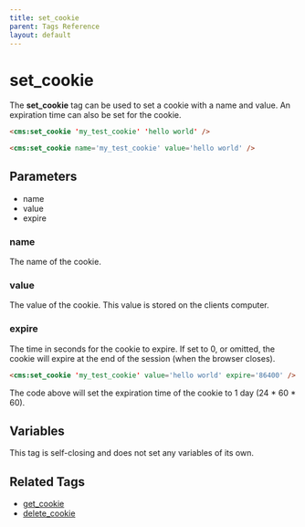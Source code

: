 ```yaml
---
title: set_cookie
parent: Tags Reference
layout: default
---
```


# set_cookie

The **set\_cookie** tag can be used to set a cookie with a name and value. An expiration time can also be set for the cookie.

```html
<cms:set_cookie 'my_test_cookie' 'hello world' />
```

```html
<cms:set_cookie name='my_test_cookie' value='hello world' />
```

## Parameters

*   name
*   value
*   expire

### name

The name of the cookie.

### value

The value of the cookie. This value is stored on the clients computer.

### expire

The time in seconds for the cookie to expire. If set to 0, or omitted, the cookie will expire at the end of the session (when the browser closes).

```html
<cms:set_cookie 'my_test_cookie' value='hello world' expire='86400' />
```

The code above will set the expiration time of the cookie to 1 day (24 \* 60 \* 60).

## Variables

This tag is self-closing and does not set any variables of its own.

## Related Tags

*   [get\_cookie](../get_cookie.html)
*   [delete\_cookie](../delete_cookie.html)
